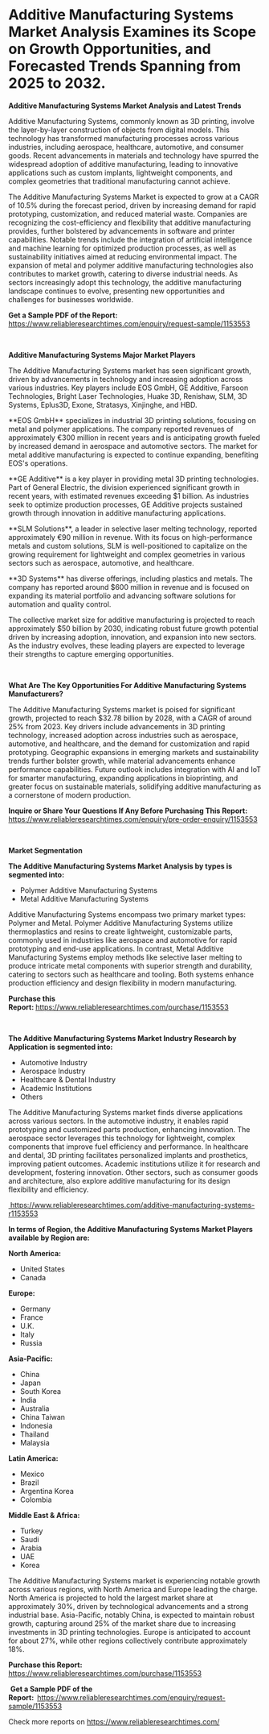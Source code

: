 <p><h1>Additive Manufacturing Systems Market Analysis Examines its Scope on Growth Opportunities, and Forecasted Trends Spanning from 2025 to 2032.</h1></p><p><strong>Additive Manufacturing Systems Market Analysis and Latest Trends</strong></p>
<p><p>Additive Manufacturing Systems, commonly known as 3D printing, involve the layer-by-layer construction of objects from digital models. This technology has transformed manufacturing processes across various industries, including aerospace, healthcare, automotive, and consumer goods. Recent advancements in materials and technology have spurred the widespread adoption of additive manufacturing, leading to innovative applications such as custom implants, lightweight components, and complex geometries that traditional manufacturing cannot achieve.</p><p>The Additive Manufacturing Systems Market is expected to grow at a CAGR of 10.5% during the forecast period, driven by increasing demand for rapid prototyping, customization, and reduced material waste. Companies are recognizing the cost-efficiency and flexibility that additive manufacturing provides, further bolstered by advancements in software and printer capabilities. Notable trends include the integration of artificial intelligence and machine learning for optimized production processes, as well as sustainability initiatives aimed at reducing environmental impact. The expansion of metal and polymer additive manufacturing technologies also contributes to market growth, catering to diverse industrial needs. As sectors increasingly adopt this technology, the additive manufacturing landscape continues to evolve, presenting new opportunities and challenges for businesses worldwide.</p></p>
<p><strong>Get a Sample PDF of the Report:&nbsp;</strong> <a href="https://www.reliableresearchtimes.com/enquiry/request-sample/1153553?utm_campaign=2105&utm_medium=2&utm_source=Github&utm_content=ia&utm_term=19022025&utm_id=additive-manufacturing-systems">https://www.reliableresearchtimes.com/enquiry/request-sample/1153553</a></p>
<p>&nbsp;</p>
<p><strong>Additive Manufacturing Systems Major Market Players</strong></p>
<p><p>The Additive Manufacturing Systems market has seen significant growth, driven by advancements in technology and increasing adoption across various industries. Key players include EOS GmbH, GE Additive, Farsoon Technologies, Bright Laser Technologies, Huake 3D, Renishaw, SLM, 3D Systems, Eplus3D, Exone, Stratasys, Xinjinghe, and HBD.</p><p>**EOS GmbH** specializes in industrial 3D printing solutions, focusing on metal and polymer applications. The company reported revenues of approximately €300 million in recent years and is anticipating growth fueled by increased demand in aerospace and automotive sectors. The market for metal additive manufacturing is expected to continue expanding, benefiting EOS's operations.</p><p>**GE Additive** is a key player in providing metal 3D printing technologies. Part of General Electric, the division experienced significant growth in recent years, with estimated revenues exceeding $1 billion. As industries seek to optimize production processes, GE Additive projects sustained growth through innovation in additive manufacturing applications.</p><p>**SLM Solutions**, a leader in selective laser melting technology, reported approximately €90 million in revenue. With its focus on high-performance metals and custom solutions, SLM is well-positioned to capitalize on the growing requirement for lightweight and complex geometries in various sectors such as aerospace, automotive, and healthcare.</p><p>**3D Systems** has diverse offerings, including plastics and metals. The company has reported around $600 million in revenue and is focused on expanding its material portfolio and advancing software solutions for automation and quality control.</p><p>The collective market size for additive manufacturing is projected to reach approximately $50 billion by 2030, indicating robust future growth potential driven by increasing adoption, innovation, and expansion into new sectors. As the industry evolves, these leading players are expected to leverage their strengths to capture emerging opportunities.</p></p>
<p>&nbsp;</p>
<p><strong>What Are The Key Opportunities For Additive Manufacturing Systems Manufacturers?</strong></p>
<p><p>The Additive Manufacturing Systems market is poised for significant growth, projected to reach $32.78 billion by 2028, with a CAGR of around 25% from 2023. Key drivers include advancements in 3D printing technology, increased adoption across industries such as aerospace, automotive, and healthcare, and the demand for customization and rapid prototyping. Geographic expansions in emerging markets and sustainability trends further bolster growth, while material advancements enhance performance capabilities. Future outlook includes integration with AI and IoT for smarter manufacturing, expanding applications in bioprinting, and greater focus on sustainable materials, solidifying additive manufacturing as a cornerstone of modern production.</p></p>
<p><strong>Inquire or Share Your Questions If Any Before Purchasing This Report:</strong> <a href="https://www.reliableresearchtimes.com/enquiry/pre-order-enquiry/1153553?utm_campaign=2105&utm_medium=2&utm_source=Github&utm_content=ia&utm_term=19022025&utm_id=additive-manufacturing-systems">https://www.reliableresearchtimes.com/enquiry/pre-order-enquiry/1153553</a></p>
<p>&nbsp;</p>
<p><strong>Market Segmentation</strong></p>
<p><strong>The Additive Manufacturing Systems Market Analysis by types is segmented into:</strong></p>
<p><ul><li>Polymer Additive Manufacturing Systems</li><li>Metal Additive Manufacturing Systems</li></ul></p>
<p><p>Additive Manufacturing Systems encompass two primary market types: Polymer and Metal. Polymer Additive Manufacturing Systems utilize thermoplastics and resins to create lightweight, customizable parts, commonly used in industries like aerospace and automotive for rapid prototyping and end-use applications. In contrast, Metal Additive Manufacturing Systems employ methods like selective laser melting to produce intricate metal components with superior strength and durability, catering to sectors such as healthcare and tooling. Both systems enhance production efficiency and design flexibility in modern manufacturing.</p></p>
<p><strong>Purchase this Report:&nbsp;</strong><a href="https://www.reliableresearchtimes.com/purchase/1153553?utm_campaign=2105&utm_medium=2&utm_source=Github&utm_content=ia&utm_term=19022025&utm_id=additive-manufacturing-systems">https://www.reliableresearchtimes.com/purchase/1153553</a></p>
<p>&nbsp;</p>
<p><strong>The Additive Manufacturing Systems Market Industry Research by Application is segmented into:</strong></p>
<p><ul><li>Automotive Industry</li><li>Aerospace Industry</li><li>Healthcare & Dental Industry</li><li>Academic Institutions</li><li>Others</li></ul></p>
<p><p>The Additive Manufacturing Systems market finds diverse applications across various sectors. In the automotive industry, it enables rapid prototyping and customized parts production, enhancing innovation. The aerospace sector leverages this technology for lightweight, complex components that improve fuel efficiency and performance. In healthcare and dental, 3D printing facilitates personalized implants and prosthetics, improving patient outcomes. Academic institutions utilize it for research and development, fostering innovation. Other sectors, such as consumer goods and architecture, also explore additive manufacturing for its design flexibility and efficiency.</p></p>
<p><a href="https://www.reliableresearchtimes.com/additive-manufacturing-systems-r1153553?utm_campaign=2105&utm_medium=2&utm_source=Github&utm_content=ia&utm_term=19022025&utm_id=additive-manufacturing-systems">&nbsp;https://www.reliableresearchtimes.com/additive-manufacturing-systems-r1153553</a></p>
<p><strong>In terms of Region, the Additive Manufacturing Systems Market Players available by Region are:</strong></p>
<p>
    <p> <strong> North America: </strong>
        <ul>
            <li>United States</li>
            <li>Canada</li>
        </ul>
        </p> 
    <p> <strong> Europe: </strong>
        <ul>
            <li>Germany</li>
            <li>France</li>
            <li>U.K.</li>
            <li>Italy</li>
            <li>Russia</li>
        </ul>
        </p> 
    <p> <strong> Asia-Pacific: </strong>
        <ul>
            <li>China</li>
            <li>Japan</li>
            <li>South Korea</li>
            <li>India</li>
            <li>Australia</li>
            <li>China Taiwan</li>
            <li>Indonesia</li>
            <li>Thailand</li>
            <li>Malaysia</li>
        </ul>
        </p> 
    <p> <strong> Latin America: </strong>
        <ul>
            <li>Mexico</li>
            <li>Brazil</li>
            <li>Argentina Korea</li>
            <li>Colombia</li>
        </ul>
        </p> 
    <p> <strong> Middle East & Africa: </strong>
        <ul>
            <li>Turkey</li>
            <li>Saudi</li>
            <li>Arabia</li>
            <li>UAE</li>
            <li>Korea</li>
        </ul>
    </p>
    </p>
<p><p>The Additive Manufacturing Systems market is experiencing notable growth across various regions, with North America and Europe leading the charge. North America is projected to hold the largest market share at approximately 30%, driven by technological advancements and a strong industrial base. Asia-Pacific, notably China, is expected to maintain robust growth, capturing around 25% of the market share due to increasing investments in 3D printing technologies. Europe is anticipated to account for about 27%, while other regions collectively contribute approximately 18%.</p></p>
<p><strong>Purchase this Report: </strong><a href="https://www.reliableresearchtimes.com/purchase/1153553?utm_campaign=2105&utm_medium=2&utm_source=Github&utm_content=ia&utm_term=19022025&utm_id=additive-manufacturing-systems">https://www.reliableresearchtimes.com/purchase/1153553</a></p>
<p>&nbsp;<strong>Get a Sample PDF of the Report:&nbsp;&nbsp;</strong><a href="https://www.reliableresearchtimes.com/enquiry/request-sample/1153553?utm_campaign=2105&utm_medium=2&utm_source=Github&utm_content=ia&utm_term=19022025&utm_id=additive-manufacturing-systems">https://www.reliableresearchtimes.com/enquiry/request-sample/1153553</a></p>
<p><strong></strong></p>
<p>Check more reports on <a href="https://www.reliableresearchtimes.com/?utm_campaign=2105&utm_medium=2&utm_source=Github&utm_content=ia&utm_term=19022025&utm_id=additive-manufacturing-systems">https://www.reliableresearchtimes.com/</a></p>